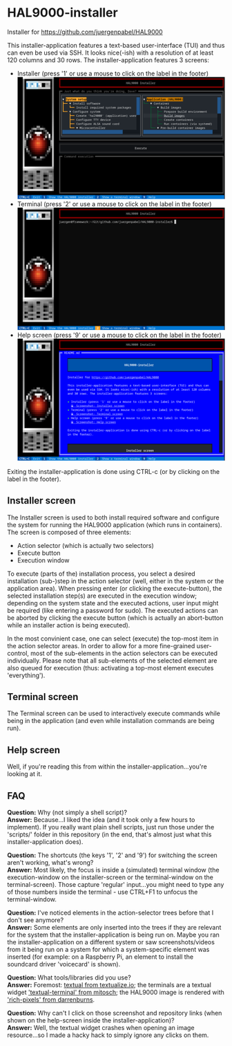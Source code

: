 # HAL9000-installer
Installer for https://github.com/juergenpabel/HAL9000

This installer-application features a text-based user-interface (TUI) and thus can even be used via SSH.
It looks nice(-ish) with a resolution of at least 120 columns and 30 rows. The installer-application
features 3 screens:
- Installer (press '1' or use a mouse to click on the label in the footer)  
![Screenshot: Installer screen](resources/images/screen_installer.png)
- Terminal (press '2' or use a mouse to click on the label in the footer)  
![Screenshot: Terminal screen](resources/images/screen_terminal.png)
- Help screen (press '9' or use a mouse to click on the label in the footer)  
![Screenshot: Help screen](resources/images/screen_help.png)

Exiting the installer-application is done using CTRL-c (or by clicking on the label in the footer).

## Installer screen
The Installer screen is used to both install required software and configure the system for running the
HAL9000 application (which runs in containers). The screen is composed of three elements:
- Action selector (which is actually two selectors)
- Execute button
- Execution window

To execute (parts of the) installation process, you select a desired installation (sub-)step in the action
selector (well, either in the system or the application area). When pressing enter (or clicking the
execute-button), the selected installation step(s) are executed in the execution window; depending on the
system state and the executed actions, user input might be required (like entering a password for sudo).
The executed actions can be aborted by clicking the execute button (which is actually an abort-button while
an installer action is being executed).

In the most convinient case, one can select (execute) the top-most item in the action selector areas. In
order to allow for a more fine-grained user-control, most of the sub-elements in the action selectors can
be executed individually. Please note that all sub-elements of the selected element are also queued for
execution (thus: activating a top-most element executes 'everything').

## Terminal screen
The Terminal screen can be used to interactively execute commands while being in the application (and even
while installation commands are being run).

## Help screen
Well, if you're reading this from within the installer-application...you're looking at it.

## FAQ
**Question:** Why (not simply a shell script)?  
**Answer:** Because...I liked the idea (and it took only a few hours to implement). If you really want plain
shell scripts, just run those under the 'scripts/' folder in this repository (in the end, that's almost
just what this installer-application does).

**Question:** The shortcuts (the keys '1', '2' and '9') for switching the screen aren't working, what's wrong?  
**Answer:** Most likely, the focus is inside a (simulated) terminal window (the execution-window on the
installer-screen or the terminal-window on the terminal-screen). Those capture 'regular' input...you might
need to type any of those numbers inside the terminal - use CTRL+F1 to unfocus the terminal-window.

**Question:** I've noticed elements in the action-selector trees before that I don't see anymore?  
**Answer:** Some elements are only inserted into the trees if they are relevant for the system that the
installer-application is being run on. Maybe you ran the installer-application on a different system or
saw screenshots/videos from it being run on a system for which a system-specific element was inserted
(for example: on a Raspberry Pi, an element to install the soundcard driver 'voicecard' is shown).

**Question:** What tools/libraries did you use?  
**Answer:** Foremost: [textual from textualize.io](https://github.com/textualize/textual/); the terminals
are a textual widget ['textual-terminal' from mitosch](https://github.com/mitosch/textual-terminal/); the
HAL9000 image is rendered with ['rich-pixels' from darrenburns](https://github.com/darrenburns/rich-pixels/).

**Question:** Why can't I click on those screenshot and repository links (when shown on the help-screen
inside the installer-application)?  
**Answer:** Well, the textual widget crashes when opening an image resource...so I made a hacky hack to
simply ignore any clicks on them.

